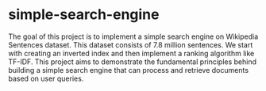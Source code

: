 # simple-search-engine
The goal of this project is to implement a simple search engine on Wikipedia Sentences dataset. This dataset consists of 7.8 million sentences. We start with creating an inverted index and then implement a ranking algorithm like TF-IDF. This project aims to demonstrate the fundamental principles behind building a simple search engine that can process and retrieve documents based on user queries.


